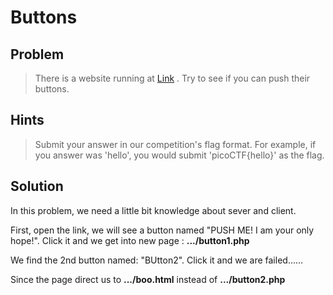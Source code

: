 # Buttons

## Problem

>There is a website running at [Link](http://2018shell.picoctf.com:18342) . Try to see if you can push their buttons.

## Hints

>Submit your answer in our competition's flag format. For example, if you answer was 'hello', you would submit 'picoCTF{hello}' as the flag.

## Solution

In this problem, we need a little bit knowledge about sever and client.

First, open the link, we will see a button named "PUSH ME! I am your only hope!". Click it and we get into new page : **.../button1.php**

We find the 2nd button named: "BUtton2". Click it and we are failed...... 

Since the page direct us to **.../boo.html** instead of **.../button2.php**